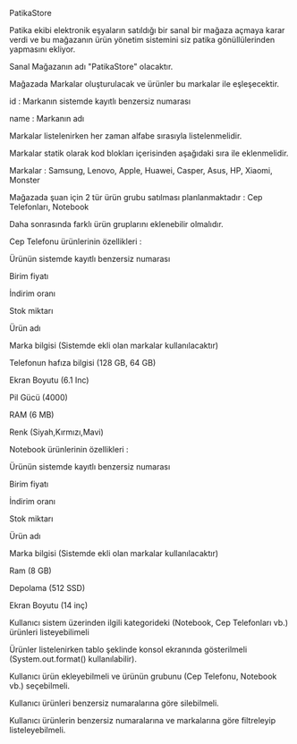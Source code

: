 PatikaStore

Patika ekibi elektronik eşyaların satıldığı bir sanal bir mağaza açmaya karar verdi ve bu mağazanın ürün yönetim sistemini siz patika gönüllülerinden yapmasını ekliyor.

Sanal Mağazanın adı "PatikaStore" olacaktır.

Mağazada Markalar oluşturulacak ve ürünler bu markalar ile eşleşecektir.

id : Markanın sistemde kayıtlı benzersiz numarası

name : Markanın adı

Markalar listelenirken her zaman alfabe sırasıyla listelenmelidir.

Markalar statik olarak kod blokları içerisinden aşağıdaki sıra ile eklenmelidir.

Markalar : Samsung, Lenovo, Apple, Huawei, Casper, Asus, HP, Xiaomi, Monster

Mağazada şuan için 2 tür ürün grubu satılması planlanmaktadır : Cep Telefonları, Notebook

Daha sonrasında farklı ürün gruplarını eklenebilir olmalıdır.

Cep Telefonu ürünlerinin özellikleri :

Ürünün sistemde kayıtlı benzersiz numarası

Birim fiyatı

İndirim oranı

Stok miktarı

Ürün adı

Marka bilgisi (Sistemde ekli olan markalar kullanılacaktır)

Telefonun hafıza bilgisi (128 GB, 64 GB)

Ekran Boyutu (6.1 Inc)

Pil Gücü (4000)

RAM (6 MB)

Renk (Siyah,Kırmızı,Mavi)

Notebook ürünlerinin özellikleri :

Ürünün sistemde kayıtlı benzersiz numarası

Birim fiyatı

İndirim oranı

Stok miktarı

Ürün adı

Marka bilgisi (Sistemde ekli olan markalar kullanılacaktır)

Ram (8 GB)

Depolama (512 SSD)

Ekran Boyutu (14 inç)

Kullanıcı sistem üzerinden ilgili kategorideki (Notebook, Cep Telefonları vb.) ürünleri listeyebilimeli

Ürünler listelenirken tablo şeklinde konsol ekranında gösterilmeli (System.out.format() kullanılabilir).

Kullanıcı ürün ekleyebilmeli ve ürünün grubunu (Cep Telefonu, Notebook vb.) seçebilmeli.

Kullanıcı ürünleri benzersiz numaralarına göre silebilmeli.

Kullanıcı ürünlerin benzersiz numaralarına ve markalarına göre filtreleyip listeleyebilmeli.